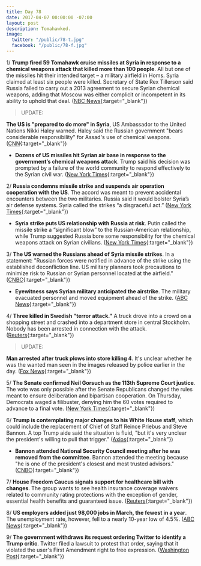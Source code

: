 ```yaml
---
title: Day 78
date: 2017-04-07 00:00:00 -07:00
layout: post
description: Tomahawked.
image:
  twitter: "/public/78-t.jpg"
  facebook: "/public/78-f.jpg"
---
```


1/ **Trump fired 59 Tomahawk cruise missiles at Syria in response to a chemical weapons attack that killed more than 100 people**. All but one of the missiles hit their intended target – a military airfield in Homs. Syria claimed at least six people were killed. Secretary of State Rex Tillerson said Russia failed to carry out a 2013 agreement to secure Syrian chemical weapons, adding that Moscow was either complicit or incompetent in its ability to uphold that deal. ([NBC News](http://www.nbcnews.com/news/us-news/u-s-launches-missiles-syrian-base-after-chemical-weapons-attack-n743636){:target="_blank"})

> UPDATE:
>
**The US is "prepared to do more" in Syria**, US Ambassador to the United Nations Nikki Haley warned. Haley said the Russian government "bears considerable responsibility" for Assad's use of chemical weapons. ([CNN](http://www.cnn.com/2017/04/07/politics/un-security-council-syria/index.html){:target="_blank"})
>

* **Dozens of US missiles hit Syrian air base in response to the government’s chemical weapons attack**. Trump said his decision was prompted by a failure of the world community to respond effectively to the Syrian civil war. ([New York Times](https://www.nytimes.com/2017/04/06/world/middleeast/us-said-to-weigh-military-responses-to-syrian-chemical-attack.html){:target="_blank"})

2/ **Russia condemns missile strike and suspends air operation cooperation with the US**. The accord was meant to prevent accidental encounters between the two militaries. Russia said it would bolster Syria’s air defense systems. Syria called the strikes “a disgraceful act.” ([New York Times](https://www.nytimes.com/2017/04/07/world/middleeast/russia-iran-us-strikes-syria.html?_r=0){:target="_blank"})

* **Syria strike puts US relationship with Russia at risk**. Putin called the missile strike a “significant blow” to the Russian-American relationship, while Trump suggested Russia bore some responsibility for the chemical weapons attack on Syrian civilians. ([New York Times](https://www.nytimes.com/2017/04/07/world/middleeast/missile-strike-syria-russia.html){:target="_blank"})

3/ **The US warned the Russians ahead of Syria missile strikes**. In a statement: "Russian forces were notified in advance of the strike using the established deconfliction line. US military planners took precautions to minimize risk to Russian or Syrian personnel located at the airfield." ([CNBC](http://www.cnbc.com/2017/04/06/the-us-warned-the-russians-ahead-of-syria-missile-strikes-official.html){:target="_blank"})

* **Eyewitness says Syrian military anticipated the airstrike**. The military evacuated personnel and moved equipment ahead of the strike. ([ABC News](http://abcnews.go.com/International/eyewitness-syrian-military-anticipated-us-raid/story?id=46641107){:target="_blank"})

4/ **Three killed in Swedish "terror attack."** A truck drove into a crowd on a shopping street and crashed into a department store in central Stockholm. Nobody has been arrested in connection with the attack. ([Reuters](http://www.reuters.com/article/us-sweden-attack-idUSKBN179208){:target="_blank"})

> UPDATE:
>
**Man arrested after truck plows into store killing 4**. It's unclear whether he was the wanted man seen in the images released by police earlier in the day. ([Fox News](http://www.foxnews.com/world/2017/04/07/truck-plows-into-crowd-outside-swedish-shopping-area-report.html){:target="_blank"})
>

5/ **The Senate confirmed Neil Gorsuch as the 113th Supreme Court justice**. The vote was only possible after the Senate Republicans changed the rules meant to ensure deliberation and bipartisan cooperation. On Thursday, Democrats waged a filibuster, denying him the 60 votes required to advance to a final vote. ([New York Times](https://www.nytimes.com/2017/04/07/us/politics/neil-gorsuch-supreme-court.html){:target="_blank"})

6/ **Trump is contemplating major changes to his White House staff**, which could include the replacement of Chief of Staff Reince Priebus and Steve Bannon. A top Trump aide said the situation is fluid, "but it's very unclear the president's willing to pull that trigger." ([Axios](https://www.axios.com/exclusive-trump-eyes-new-chief-of-staff-house-leader-on-short-list-2349015716.html){:target="_blank"})

* **Bannon attended National Security Council meeting after he was removed from the committee**. Bannon attended the meeting because "he is one of the president's closest and most trusted advisors." ([CNBC](http://www.cnbc.com/2017/04/06/bannon-attended-national-security-council-meeting-after-his-removal.html){:target="_blank"})

7/ **House Freedom Caucus signals support for healthcare bill with changes**. The group wants to see health insurance coverage waivers related to community rating protections with the exception of gender, essential health benefits and guaranteed issue. ([Reuters](http://www.reuters.com/article/us-usa-healthcare-house-conservatives-idUSKBN1781O5){:target="_blank"})

8/ **US employers added just 98,000 jobs in March, the fewest in a year**. The unemployment rate, however, fell to a nearly 10-year low of 4.5%. ([ABC News](http://abcnews.go.com/Business/wireStory/us-employers-add-98k-jobs-rate-falls-45-46647845){:target="_blank"})

9/ **The government withdraws its request ordering Twitter to identify a Trump critic**. Twitter filed a lawsuit to protest that order, saying that it violated the user's First Amendment right to free expression. ([Washington Post](https://www.washingtonpost.com/news/the-switch/wp/2017/04/07/the-u-s-government-has-withdrawn-its-request-ordering-twitter-to-identify-a-trump-critic/){:target="_blank"})